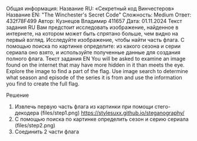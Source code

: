 Общая информация:
Название RU: «Секретный код Винчестеров»
Название EN: "The Winchester's Secret Code"
Сложность: Medium
Ответ: 432f78F499
Автор: Кузнецов Владимир 411657
Дата: 01.11.2024
Текст задания RU
Вам предстоит исследовать изображение, найденное в интернете, на котором может быть спрятано больше, чем видно на первый взгляд. Исследуйте изображение, чтобы найти часть флага. С помощью поиска по картинке определите: из какого сезона и серии сериала оно взято, и используйте полученные данные для создания полного флага.
Текст задания EN
You will be asked to examine an image found on the internet that may have more hidden in it than meets the eye. Explore the image to find a part of the flag. Use image search to determine what season and episode of the series it is from and use the information you find to create the full flag.

Решение
1. Извлечь первую часть флага из картинки при помощи стего-декодера (files/step1.png) https://stylesuxx.github.io/steganography/
2. С помощью поиска по картинке определить сезон и серию сериала (files/step2.png)
3. Соединить 2 части флага
